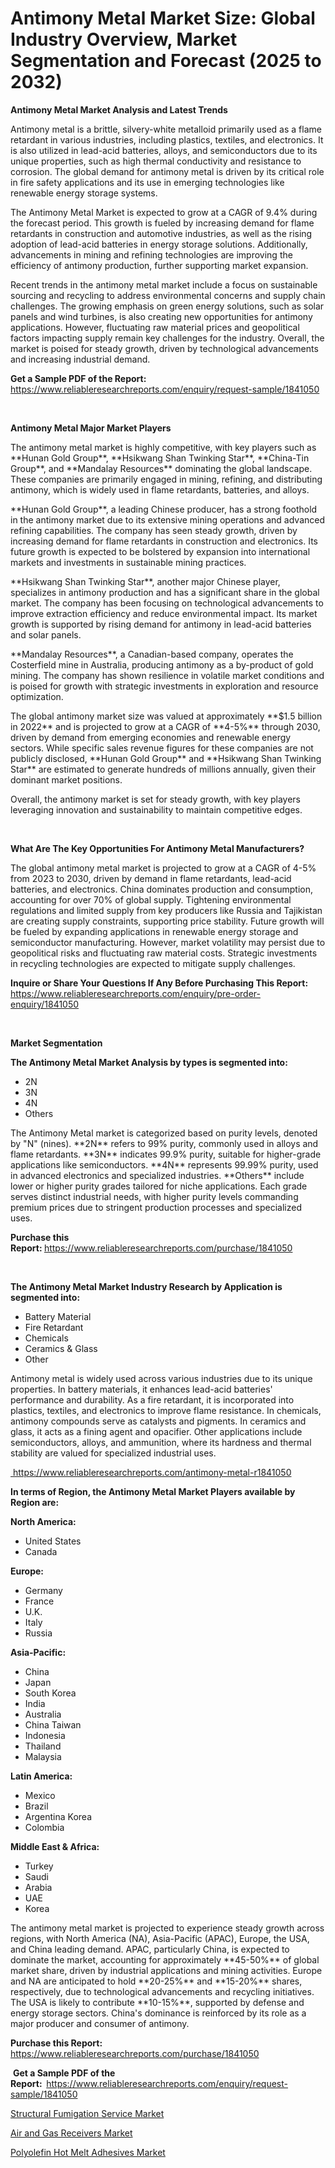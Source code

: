 <p><h1>Antimony Metal Market Size: Global Industry Overview, Market Segmentation and Forecast (2025 to 2032)</h1></p><p><strong>Antimony Metal Market Analysis and Latest Trends</strong></p>
<p><p>Antimony metal is a brittle, silvery-white metalloid primarily used as a flame retardant in various industries, including plastics, textiles, and electronics. It is also utilized in lead-acid batteries, alloys, and semiconductors due to its unique properties, such as high thermal conductivity and resistance to corrosion. The global demand for antimony metal is driven by its critical role in fire safety applications and its use in emerging technologies like renewable energy storage systems.</p><p>The Antimony Metal Market is expected to grow at a CAGR of 9.4% during the forecast period. This growth is fueled by increasing demand for flame retardants in construction and automotive industries, as well as the rising adoption of lead-acid batteries in energy storage solutions. Additionally, advancements in mining and refining technologies are improving the efficiency of antimony production, further supporting market expansion.</p><p>Recent trends in the antimony metal market include a focus on sustainable sourcing and recycling to address environmental concerns and supply chain challenges. The growing emphasis on green energy solutions, such as solar panels and wind turbines, is also creating new opportunities for antimony applications. However, fluctuating raw material prices and geopolitical factors impacting supply remain key challenges for the industry. Overall, the market is poised for steady growth, driven by technological advancements and increasing industrial demand.</p></p>
<p><strong>Get a Sample PDF of the Report:&nbsp;</strong> <a href="https://www.reliableresearchreports.com/enquiry/request-sample/1841050?utm_campaign=115&utm_medium=2&utm_source=Github&utm_content=ia&utm_term=30012025&utm_id=antimony-metal">https://www.reliableresearchreports.com/enquiry/request-sample/1841050</a></p>
<p>&nbsp;</p>
<p><strong>Antimony Metal Major Market Players</strong></p>
<p><p>The antimony metal market is highly competitive, with key players such as **Hunan Gold Group**, **Hsikwang Shan Twinking Star**, **China-Tin Group**, and **Mandalay Resources** dominating the global landscape. These companies are primarily engaged in mining, refining, and distributing antimony, which is widely used in flame retardants, batteries, and alloys.</p><p>**Hunan Gold Group**, a leading Chinese producer, has a strong foothold in the antimony market due to its extensive mining operations and advanced refining capabilities. The company has seen steady growth, driven by increasing demand for flame retardants in construction and electronics. Its future growth is expected to be bolstered by expansion into international markets and investments in sustainable mining practices.</p><p>**Hsikwang Shan Twinking Star**, another major Chinese player, specializes in antimony production and has a significant share in the global market. The company has been focusing on technological advancements to improve extraction efficiency and reduce environmental impact. Its market growth is supported by rising demand for antimony in lead-acid batteries and solar panels.</p><p>**Mandalay Resources**, a Canadian-based company, operates the Costerfield mine in Australia, producing antimony as a by-product of gold mining. The company has shown resilience in volatile market conditions and is poised for growth with strategic investments in exploration and resource optimization.</p><p>The global antimony market size was valued at approximately **$1.5 billion in 2022** and is projected to grow at a CAGR of **4-5%** through 2030, driven by demand from emerging economies and renewable energy sectors. While specific sales revenue figures for these companies are not publicly disclosed, **Hunan Gold Group** and **Hsikwang Shan Twinking Star** are estimated to generate hundreds of millions annually, given their dominant market positions.</p><p>Overall, the antimony market is set for steady growth, with key players leveraging innovation and sustainability to maintain competitive edges.</p></p>
<p>&nbsp;</p>
<p><strong>What Are The Key Opportunities For Antimony Metal Manufacturers?</strong></p>
<p><p>The global antimony metal market is projected to grow at a CAGR of 4-5% from 2023 to 2030, driven by demand in flame retardants, lead-acid batteries, and electronics. China dominates production and consumption, accounting for over 70% of global supply. Tightening environmental regulations and limited supply from key producers like Russia and Tajikistan are creating supply constraints, supporting price stability. Future growth will be fueled by expanding applications in renewable energy storage and semiconductor manufacturing. However, market volatility may persist due to geopolitical risks and fluctuating raw material costs. Strategic investments in recycling technologies are expected to mitigate supply challenges.</p></p>
<p><strong>Inquire or Share Your Questions If Any Before Purchasing This Report:</strong> <a href="https://www.reliableresearchreports.com/enquiry/pre-order-enquiry/1841050?utm_campaign=115&utm_medium=2&utm_source=Github&utm_content=ia&utm_term=30012025&utm_id=antimony-metal">https://www.reliableresearchreports.com/enquiry/pre-order-enquiry/1841050</a></p>
<p>&nbsp;</p>
<p><strong>Market Segmentation</strong></p>
<p><strong>The Antimony Metal Market Analysis by types is segmented into:</strong></p>
<p><ul><li>2N</li><li>3N</li><li>4N</li><li>Others</li></ul></p>
<p><p>The Antimony Metal market is categorized based on purity levels, denoted by "N" (nines). **2N** refers to 99% purity, commonly used in alloys and flame retardants. **3N** indicates 99.9% purity, suitable for higher-grade applications like semiconductors. **4N** represents 99.99% purity, used in advanced electronics and specialized industries. **Others** include lower or higher purity grades tailored for niche applications. Each grade serves distinct industrial needs, with higher purity levels commanding premium prices due to stringent production processes and specialized uses.</p></p>
<p><strong>Purchase this Report:&nbsp;</strong><a href="https://www.reliableresearchreports.com/purchase/1841050?utm_campaign=115&utm_medium=2&utm_source=Github&utm_content=ia&utm_term=30012025&utm_id=antimony-metal">https://www.reliableresearchreports.com/purchase/1841050</a></p>
<p>&nbsp;</p>
<p><strong>The Antimony Metal Market Industry Research by Application is segmented into:</strong></p>
<p><ul><li>Battery Material</li><li>Fire Retardant</li><li>Chemicals</li><li>Ceramics & Glass</li><li>Other</li></ul></p>
<p><p>Antimony metal is widely used across various industries due to its unique properties. In battery materials, it enhances lead-acid batteries' performance and durability. As a fire retardant, it is incorporated into plastics, textiles, and electronics to improve flame resistance. In chemicals, antimony compounds serve as catalysts and pigments. In ceramics and glass, it acts as a fining agent and opacifier. Other applications include semiconductors, alloys, and ammunition, where its hardness and thermal stability are valued for specialized industrial uses.</p></p>
<p><a href="https://www.reliableresearchreports.com/antimony-metal-r1841050?utm_campaign=115&utm_medium=2&utm_source=Github&utm_content=ia&utm_term=30012025&utm_id=antimony-metal">&nbsp;https://www.reliableresearchreports.com/antimony-metal-r1841050</a></p>
<p><strong>In terms of Region, the Antimony Metal Market Players available by Region are:</strong></p>
<p>
    <p> <strong> North America: </strong>
        <ul>
            <li>United States</li>
            <li>Canada</li>
        </ul>
        </p> 
    <p> <strong> Europe: </strong>
        <ul>
            <li>Germany</li>
            <li>France</li>
            <li>U.K.</li>
            <li>Italy</li>
            <li>Russia</li>
        </ul>
        </p> 
    <p> <strong> Asia-Pacific: </strong>
        <ul>
            <li>China</li>
            <li>Japan</li>
            <li>South Korea</li>
            <li>India</li>
            <li>Australia</li>
            <li>China Taiwan</li>
            <li>Indonesia</li>
            <li>Thailand</li>
            <li>Malaysia</li>
        </ul>
        </p> 
    <p> <strong> Latin America: </strong>
        <ul>
            <li>Mexico</li>
            <li>Brazil</li>
            <li>Argentina Korea</li>
            <li>Colombia</li>
        </ul>
        </p> 
    <p> <strong> Middle East & Africa: </strong>
        <ul>
            <li>Turkey</li>
            <li>Saudi</li>
            <li>Arabia</li>
            <li>UAE</li>
            <li>Korea</li>
        </ul>
    </p>
    </p>
<p><p>The antimony metal market is projected to experience steady growth across regions, with North America (NA), Asia-Pacific (APAC), Europe, the USA, and China leading demand. APAC, particularly China, is expected to dominate the market, accounting for approximately **45-50%** of global market share, driven by industrial applications and mining activities. Europe and NA are anticipated to hold **20-25%** and **15-20%** shares, respectively, due to technological advancements and recycling initiatives. The USA is likely to contribute **10-15%**, supported by defense and energy storage sectors. China's dominance is reinforced by its role as a major producer and consumer of antimony.</p></p>
<p><strong>Purchase this Report: </strong><a href="https://www.reliableresearchreports.com/purchase/1841050?utm_campaign=115&utm_medium=2&utm_source=Github&utm_content=ia&utm_term=30012025&utm_id=antimony-metal">https://www.reliableresearchreports.com/purchase/1841050</a></p>
<p>&nbsp;<strong>Get a Sample PDF of the Report:&nbsp;&nbsp;</strong><a href="https://www.reliableresearchreports.com/enquiry/request-sample/1841050?utm_campaign=115&utm_medium=2&utm_source=Github&utm_content=ia&utm_term=30012025&utm_id=antimony-metal">https://www.reliableresearchreports.com/enquiry/request-sample/1841050</a></p>
<p><strong></strong></p>
<p><p><a href="https://www.linkedin.com/pulse/global-structural-fumigation-service-market-pulse-trends-growth-ctsue?utm_campaign=115&utm_medium=2&utm_source=Github&utm_content=ia&utm_term=30012025&utm_id=antimony-metal">Structural Fumigation Service Market</a></p><p><a href="https://www.linkedin.com/pulse/comprehensive-air-gas-receivers-market-report-size-trends-projected-gcpkf?utm_campaign=115&utm_medium=2&utm_source=Github&utm_content=ia&utm_term=30012025&utm_id=antimony-metal">Air and Gas Receivers Market</a></p><p><a href="https://www.linkedin.com/pulse/polyolefin-hot-melt-adhesives-market-size-share-analysis-forecasted-levlf?utm_campaign=115&utm_medium=2&utm_source=Github&utm_content=ia&utm_term=30012025&utm_id=antimony-metal">Polyolefin Hot Melt Adhesives Market</a></p></p>